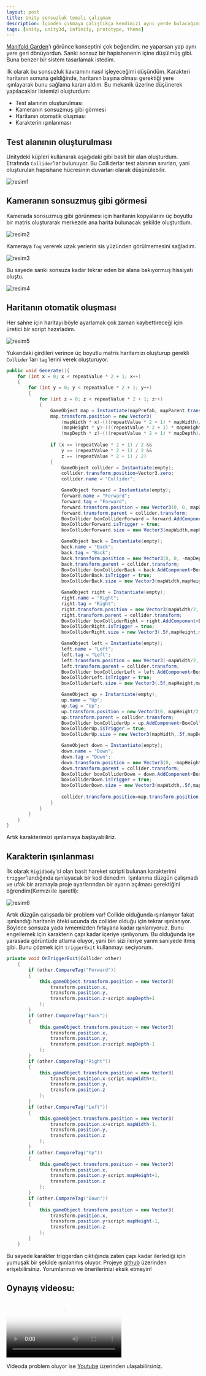 ```yaml
---
layout: post
title: Unity sonsuzluk temalı çalışmam
description: İçinden çıkmaya çalıştıkça kendimizi aynı yerde bulacağımız bir oyun
tags: [unity, unity3d, infinity, prototype, theme]
---
```


[Manifold Garden][garden]'ı görünce konseptini çok beğendim. ne yaparsan yap aynı yere geri dönüyordun. Sanki sonsuz bir hapishanenin içine düşülmüş gibi. Buna benzer bir sistem tasarlamak istedim.

ilk olarak bu sonsuzluk kavramını nasıl işleyeceğimi düşündüm. Karakteri haritanın sonuna geldiğinde, haritanın başına olması gerektiği yere ışınlayarak bunu sağlama kararı aldım. Bu mekanik üzerine düşünerek yapılacaklar listemizi oluşturdum:
* Test alanının oluşturulması
* Kameranın sonsuzmuş gibi görmesi
* Haritanın otomatik oluşması
* Karakterin ışınlanması

## Test alanının oluşturulması
Unitydeki küpleri kullanarak aşağıdaki gibi basit bir alan oluşturdum. Etrafında `Collider`'lar bulunuyor. Bu Colliderlar test alanının sınırları, yani oluşturulan hapishane hücresinin duvarları olarak düşünülebilir.

![resim1](/assets/img/sonsuzluk-1.PNG)

## Kameranın sonsuzmuş gibi görmesi
Kamerada sonsuzmuş gibi görünmesi için haritanin kopyalarını üç boyutlu bir matris oluşturarak merkezde ana harita bulunacak şekilde oluşturdum.

![resim2](/assets/img/sonsuzluk-3.PNG) 

Kameraya `fog` vererek uzak yerlerin sis yüzünden görülmemesini sağladım. 

![resim3](/assets/img/sonsuzluk-4.PNG)

Bu sayede sanki sonsuza kadar tekrar eden bir alana bakıyormuş hissiyatı oluştu.

![resim4](/assets/img/sonsuzluk-5.PNG)

## Haritanın otomatik oluşması
Her sahne için haritayı böyle ayarlamak çok zaman kaybettireceği için üretici bir script hazırladım.

![resim5](/assets/img/sonsuzluk-6.PNG)

Yukarıdaki girdileri verince üç boyutlu matris haritamızı oluşturup gerekli `Collider`'ları `tag`'lerini verek oluşturuyor.
```csharp
public void Generate(){
    for (int x = 0; x < repeatValue * 2 + 1; x++)
    {
        for (int y = 0; y < repeatValue * 2 + 1; y++)
        {
            for (int z = 0; z < repeatValue * 2 + 1; z++)
            {
                GameObject map = Instantiate(mapPrefab, mapParent.transform);
                map.transform.position = new Vector3(
                    (mapWidth * x)-(((repeatValue * 2 + 1) * mapWidth)/2), 
                    (mapHeight * y)-(((repeatValue * 2 + 1) * mapHeight)/2), 
                    (mapDepth * z)-(((repeatValue * 2 + 1) * mapDepth)/2));
                        
                if (x == (repeatValue * 2 + 1) / 2 && 
                    y == (repeatValue * 2 + 1) / 2 &&
                    z == (repeatValue * 2 + 1) / 2)
                {
                    GameObject collider = Instantiate(empty);
                    collider.transform.position=Vector3.zero;
                    collider.name = "Collider";

                    GameObject forward = Instantiate(empty);
                    forward.name = "Forward";
                    forward.tag = "Forward";
                    forward.transform.position = new Vector3(0, 0, mapDepth / 2);
                    forward.transform.parent = collider.transform;
                    BoxCollider boxColliderForward = forward.AddComponent<BoxCollider>();
                    boxColliderForward.isTrigger = true;
                    boxColliderForward.size = new Vector3(mapWidth,mapHeight,.5f);

                    GameObject back = Instantiate(empty);
                    back.name = "Back";
                    back.tag = "Back";
                    back.transform.position = new Vector3(0, 0, -mapDepth / 2);
                    back.transform.parent = collider.transform;
                    BoxCollider boxColliderBack = back.AddComponent<BoxCollider>();
                    boxColliderBack.isTrigger = true;
                    boxColliderBack.size = new Vector3(mapWidth,mapHeight,.5f);

                    GameObject right = Instantiate(empty);
                    right.name = "Right";
                    right.tag = "Right";
                    right.transform.position = new Vector3(mapWidth/2, 0, 0);
                    right.transform.parent = collider.transform;
                    BoxCollider boxColliderRight = right.AddComponent<BoxCollider>();
                    boxColliderRight.isTrigger = true;
                    boxColliderRight.size = new Vector3(.5f,mapHeight,mapDepth);

                    GameObject left = Instantiate(empty);
                    left.name = "Left";
                    left.tag = "Left";
                    left.transform.position = new Vector3(-mapWidth/2, 0, 0);
                    left.transform.parent = collider.transform;
                    BoxCollider boxColliderLeft = left.AddComponent<BoxCollider>();
                    boxColliderLeft.isTrigger = true;
                    boxColliderLeft.size = new Vector3(.5f,mapHeight,mapDepth);

                    GameObject up = Instantiate(empty);
                    up.name = "Up";
                    up.tag = "Up";
                    up.transform.position = new Vector3(0, mapHeight/2, 0);
                    up.transform.parent = collider.transform;
                    BoxCollider boxColliderUp = up.AddComponent<BoxCollider>();
                    boxColliderUp.isTrigger = true;
                    boxColliderUp.size = new Vector3(mapWidth,.5f,mapDepth);

                    GameObject down = Instantiate(empty);
                    down.name = "Down";
                    down.tag = "Down";
                    down.transform.position = new Vector3(0, -mapHeight/2, 0);
                    down.transform.parent = collider.transform;
                    BoxCollider boxColliderDown = down.AddComponent<BoxCollider>();
                    boxColliderDown.isTrigger = true;
                    boxColliderDown.size = new Vector3(mapWidth,.5f,mapDepth);
                            
                    collider.transform.position=map.transform.position;
                }
            }
        }
    }   
}
```

Artık karakterimizi ışınlamaya başlayabiliriz.

## Karakterin ışınlanması
İlk olarak `Rigidbody`'si olan basit hareket scripti bulunan karakterimi `trigger`'landığında ışınlayacak bir kod denedim. Işınlanma düzgün çalışmadı ve ufak bir aramayla proje ayarlarından bir ayarın açılması gerektiğini öğrendim(Kırmızı ile işaretli):

![resim6](/assets/img/sonsuzluk-2.PNG)

Artık düzgün çalışsada bir problem var! Collide olduğunda ışınlanıyor fakat ışınlandığı haritanin öteki ucunda da collider olduğu için tekrar ışınlanıyor. Böylece sonsuza yada ivmemizden fırlayana kadar ışınlanıyoruz. Bunu engellemek için karakterin çapı kadar içeriye ışınlıyorum. Bu olduğunda işe yarasada görüntüde atlama oluyor, yani biri sizi ileriye yarım saniyede itmiş gibi. Bunu çözmek için `triggerExit` kullanmayı seçiyorum. 

```csharp
private void OnTriggerExit(Collider other)
    {
        if (other.CompareTag("Forward"))
        {
            this.gameObject.transform.position = new Vector3(
                transform.position.x,
                transform.position.y,
                transform.position.z-script.mapDepth+1
            );
        }
        if (other.CompareTag("Back"))
        {
            this.gameObject.transform.position = new Vector3(
                transform.position.x,
                transform.position.y,
                transform.position.z+script.mapDepth-1
            );
        }
        if (other.CompareTag("Right"))
        {
            this.gameObject.transform.position = new Vector3(
                transform.position.x-script.mapWidth+1,
                transform.position.y,
                transform.position.z
            );
        }
        if (other.CompareTag("Left"))
        {
            this.gameObject.transform.position = new Vector3(
                transform.position.x+script.mapWidth-1,
                transform.position.y,
                transform.position.z
            );
        }
        if (other.CompareTag("Up"))
        {
            this.gameObject.transform.position = new Vector3(
                transform.position.x,
                transform.position.y-script.mapHeight+1,
                transform.position.z
            );
        }
        if (other.CompareTag("Down"))
        {
            this.gameObject.transform.position = new Vector3(
                transform.position.x,
                transform.position.y+script.mapHeight-1,
                transform.position.z
            );
        }
    }
```

Bu sayede karakter triggerdan çıktığında zaten çapı kadar ilerlediği için yumuşak bir şekilde ışınlanmış oluyor.
Projeye [github][git] üzerinden erişebilirsiniz. Yorumlarınızı ve önerilerinizi eksik etmeyin!

## Oynayış videosu:

<video preload="auto" poster="/assets/img/sonsuzluk-5.png" src="/assets/video/screen-recorder-tue-feb-02-2021-21-58-07.webm" type="video/mp4" controls></video>

Videoda problem oluyor ise [Youtube][youtubelink] üzerinden ulaşabilirsiniz.

[youtubelink]: https://www.youtube.com/watch?v=7KOiBJUgcvc
[garden]: https://store.steampowered.com/app/473950/Manifold_Garden/
[git]: https://github.com/ergulburak/unity-sonsuzluk-prototype